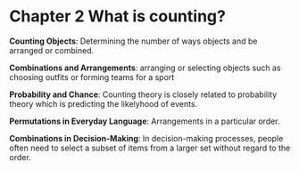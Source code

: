 # Chapter 2 What is counting?

**Counting Objects**: Determining the number of ways objects and be arranged or combined.

**Combinations and Arrangements**: arranging or selecting objects such as choosing outfits or forming teams for a sport

**Probability and Chance**: Counting theory is closely related to probability theory which is predicting the likelyhood of events.

**Permutations in Everyday Language**: Arrangements in a particular order.

**Combinations in Decision-Making**: In decision-making processes, people often need to select a subset of items from a larger set without regard to the order.




